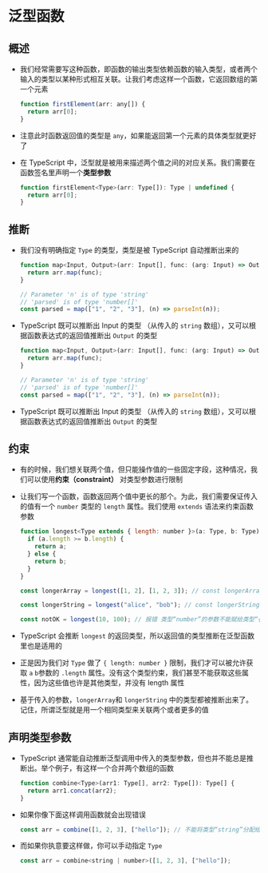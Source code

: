 # 泛型函数

## 概述

+ 我们经常需要写这种函数，即函数的输出类型依赖函数的输入类型，或者两个输入的类型以某种形式相互关联。让我们考虑这样一个函数，它返回数组的第一个元素

  ```js
  function firstElement(arr: any[]) {
    return arr[0];
  }
  ```

+ 注意此时函数返回值的类型是 `any`，如果能返回第一个元素的具体类型就更好了

+ 在 TypeScript 中，泛型就是被用来描述两个值之间的对应关系。我们需要在函数签名里声明一个**类型参数**

  ```js
  function firstElement<Type>(arr: Type[]): Type | undefined {
    return arr[0];
  }
  ```

## 推断

+ 我们没有明确指定 `Type` 的类型，类型是被 TypeScript 自动推断出来的

  ```js
  function map<Input, Output>(arr: Input[], func: (arg: Input) => Output): Output[] {
    return arr.map(func);
  }

  // Parameter 'n' is of type 'string'
  // 'parsed' is of type 'number[]'
  const parsed = map(["1", "2", "3"], (n) => parseInt(n));
  ```

+ TypeScript 既可以推断出 Input 的类型 （从传入的 `string` 数组），又可以根据函数表达式的返回值推断出 `Output` 的类型

  ```js
  function map<Input, Output>(arr: Input[], func: (arg: Input) => Output): Output[] {
    return arr.map(func);
  }

  // Parameter 'n' is of type 'string'
  // 'parsed' is of type 'number[]'
  const parsed = map(["1", "2", "3"], (n) => parseInt(n));
  ```

+ TypeScript 既可以推断出 Input 的类型 （从传入的 `string` 数组），又可以根据函数表达式的返回值推断出 `Output` 的类型

## 约束

+ 有的时候，我们想关联两个值，但只能操作值的一些固定字段，这种情况，我们可以使用**约束（constraint）** 对类型参数进行限制

+ 让我们写一个函数，函数返回两个值中更长的那个。为此，我们需要保证传入的值有一个 `number` 类型的 `length` 属性。我们使用 `extends` 语法来约束函数参数

  ```js
  function longest<Type extends { length: number }>(a: Type, b: Type) {
    if (a.length >= b.length) {
      return a;
    } else {
      return b;
    }
  }

  const longerArray = longest([1, 2], [1, 2, 3]); // const longerArray: number[]

  const longerString = longest("alice", "bob"); // const longerString: "alice" | "bob"

  const notOK = longest(10, 100); // 报错 类型“number”的参数不能赋给类型“{ length: number; }”的参数
  ```

+ TypeScript 会推断 `longest` 的返回类型，所以返回值的类型推断在泛型函数里也是适用的

+ 正是因为我们对 `Type` 做了 `{ length: number }` 限制，我们才可以被允许获取 `a` `b`参数的 `.length` 属性。没有这个类型约束，我们甚至不能获取这些属性，因为这些值也许是其他类型，并没有 length 属性

+ 基于传入的参数，`longerArray`和 `longerString` 中的类型都被推断出来了。记住，所谓泛型就是用一个相同类型来关联两个或者更多的值

## 声明类型参数

+ TypeScript 通常能自动推断泛型调用中传入的类型参数，但也并不能总是推断出。举个例子，有这样一个合并两个数组的函数

  ```js
  function combine<Type>(arr1: Type[], arr2: Type[]): Type[] {
    return arr1.concat(arr2);
  }
  ```

+ 如果你像下面这样调用函数就会出现错误

  ```js
  const arr = combine([1, 2, 3], ["hello"]); // 不能将类型“string”分配给类型“number”
  ```

+ 而如果你执意要这样做，你可以手动指定 `Type`

  ```js
  const arr = combine<string | number>([1, 2, 3], ["hello"]);
  ```

